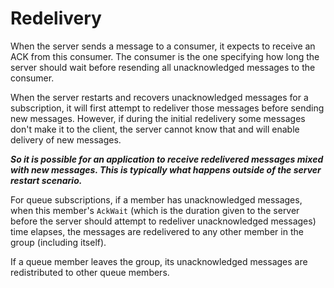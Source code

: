 # Redelivery

When the server sends a message to a consumer, it expects to receive an ACK from this consumer. The consumer is the one specifying how long the server should wait before resending all unacknowledged messages to the consumer.

When the server restarts and recovers unacknowledged messages for a subscription, it will first attempt to redeliver those messages before sending new messages. However, if during the initial redelivery some messages don't make it to the client, the server cannot know that and will enable delivery of new messages.

_**So it is possible for an application to receive redelivered messages mixed with new messages. This is typically what happens outside of the server restart scenario.**_

For queue subscriptions, if a member has unacknowledged messages, when this member's `AckWait` \(which is the duration given to the server before the server should attempt to redeliver unacknowledged messages\) time elapses, the messages are redelivered to any other member in the group \(including itself\).

If a queue member leaves the group, its unacknowledged messages are redistributed to other queue members.

